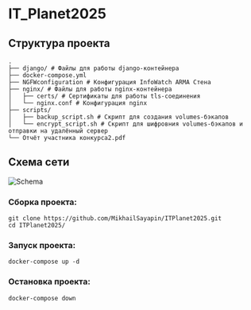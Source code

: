 # IT_Planet2025
## Структура проекта
```
.
├── django/ # Файлы для работы django-контейнера
├── docker-compose.yml
├── NGFWconfiguration # Конфигурация InfoWatch ARMA Стена
├── nginx/ # Файлы для работы nginx-контейнера
│   ├── certs/ # Сертификаты для работы tls-соединения
│   └── nginx.conf # Конфигурация nginx
├── scripts/ 
│   ├── backup_script.sh # Скрипт для создания volumes-бэкапов
│   └── encrypt_script.sh # Скрипт для шифровния volumes-бэкапов и отправки на удалённый сервер
└── Отчёт участника конкурса2.pdf
```
## Схема сети
![Schema](https://github.com/user-attachments/assets/5053da37-a82a-4954-8448-5117aa38e4b2)
### Сборка проекта:
```
git clone https://github.com/MikhailSayapin/ITPlanet2025.git
cd ITPlanet2025/
```
### Запуск проекта:
`docker-compose up -d`
### Остановка проекта:
`docker-compose down`
